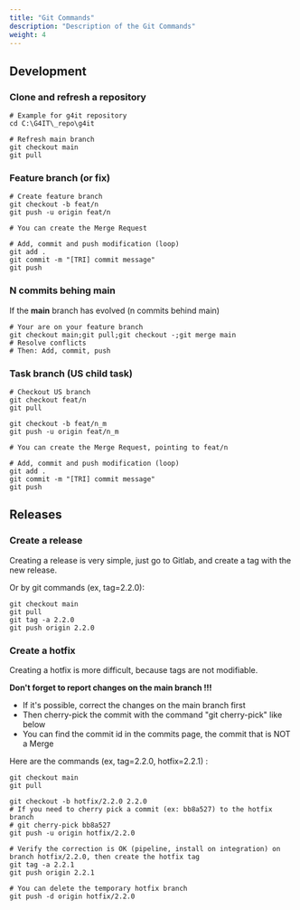 ```yaml
---
title: "Git Commands"
description: "Description of the Git Commands"
weight: 4
---
```


## Development

### Clone and refresh a repository

```
# Example for g4it repository
cd C:\G4IT\_repo\g4it

# Refresh main branch
git checkout main
git pull
```

### Feature branch (or fix)

```
# Create feature branch
git checkout -b feat/n
git push -u origin feat/n

# You can create the Merge Request

# Add, commit and push modification (loop)
git add .
git commit -m "[TRI] commit message"
git push
```

### N commits behing main

If the __main__ branch has evolved (n commits behind main)

```
# Your are on your feature branch
git checkout main;git pull;git checkout -;git merge main
# Resolve conflicts
# Then: Add, commit, push
```

### Task branch (US child task)

```
# Checkout US branch
git checkout feat/n
git pull

git checkout -b feat/n_m
git push -u origin feat/n_m

# You can create the Merge Request, pointing to feat/n

# Add, commit and push modification (loop)
git add .
git commit -m "[TRI] commit message"
git push
```

## Releases

### Create a release

Creating a release is very simple, just go to Gitlab, and create a tag with the new release.

Or by git commands (ex, tag=2.2.0):

```
git checkout main
git pull
git tag -a 2.2.0
git push origin 2.2.0
```

### Create a hotfix

Creating a hotfix is more difficult, because tags are not modifiable.

__Don't forget to report changes on the main branch !!!__
- If it's possible, correct the changes on the main branch first
- Then cherry-pick the commit with the command "git cherry-pick" like below
- You can find the commit id in the commits page, the commit that is NOT a Merge

 
Here are the commands (ex, tag=2.2.0, hotfix=2.2.1) :

```
git checkout main
git pull

git checkout -b hotfix/2.2.0 2.2.0
# If you need to cherry pick a commit (ex: bb8a527) to the hotfix branch
# git cherry-pick bb8a527
git push -u origin hotfix/2.2.0

# Verify the correction is OK (pipeline, install on integration) on branch hotfix/2.2.0, then create the hotfix tag
git tag -a 2.2.1
git push origin 2.2.1

# You can delete the temporary hotfix branch
git push -d origin hotfix/2.2.0
```

